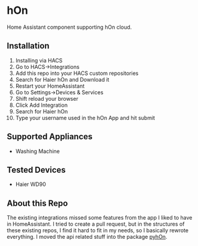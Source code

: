 # hOn
Home Assistant component supporting hOn cloud.

## Installation
1. Installing via HACS
2. Go to HACS->Integrations
3. Add this repo into your HACS custom repositories
4. Search for Haier hOn and Download it
5. Restart your HomeAssistant
6. Go to Settings->Devices & Services
7. Shift reload your browser
8. Click Add Integration
9. Search for Haier hOn 
10. Type your username used in the hOn App and hit submit

## Supported Appliances
- Washing Machine

## Tested Devices
- Haier WD90

## About this Repo
The existing integrations missed some features from the app I liked to have in HomeAssistant.
I tried to create a pull request, but in the structures of these existing repos, I find it hard to fit in my needs, so I basically rewrote everything. 
I moved the api related stuff into the package [pyhOn](https://github.com/Andre0512/pyhOn).

